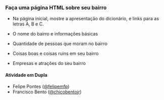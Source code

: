 ### Faça uma página HTML sobre seu bairro
- Na página inicial, mostre a apresentação do dicionário, e links para as letras
A, B e C.

- O nome do bairro e informações básicas

- Quantidade de pessoas que moram no bairro

- Coisas boas e coisas ruins em seu bairro

- Empresas e atrações do seu bairro

#### Atividade em Dupla

- Felipe Pontes ([@felipemfp](http://felipemfp.github.io))
- Francisco Bento ([@chicobentojr](http://chicobentojr.github.io))
